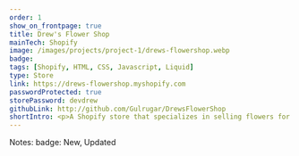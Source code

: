 ```yaml
---
order: 1
show_on_frontpage: true
title: Drew's Flower Shop
mainTech: Shopify
image: /images/projects/project-1/drews-flowershop.webp
badge:
tags: [Shopify, HTML, CSS, Javascript, Liquid]
type: Store
link: https://drews-flowershop.myshopify.com
passwordProtected: true
storePassword: devdrew
githubLink: http://github.com/Gulrugar/DrewsFlowerShop
shortIntro: <p>A Shopify store that specializes in selling flowers for various occasions.</p><p>Drew's Flower Shop is fully featured Shopify store that has all custom templates (except password and gift_card). My intention in creating this store was to fully demonstrate my ability to create a Shopify theme and showcase my understanding of web development.</p>
---
```


Notes:
badge: New, Updated
